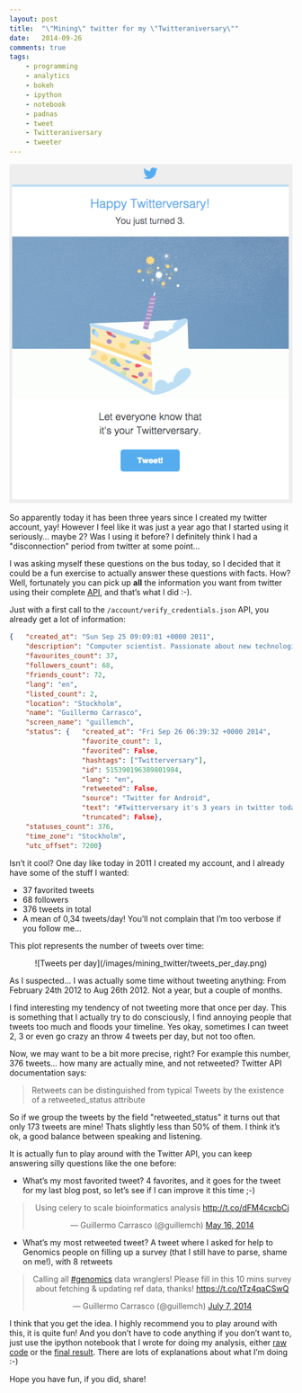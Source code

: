 ```yaml
---
layout: post
title:  "\"Mining\" twitter for my \"Twitteraniversary\""
date:   2014-09-26
comments: true
tags:
    - programming
    - analytics
    - bokeh
    - ipython
    - notebook
    - padnas
    - tweet
    - Twitteraniversary
    - tweeter
---
```


![Twitteraniversary](/images/mining_twitter/aniversary.png)

So apparently today it has been three years since I created my twitter account, yay!
However I feel like it was just a year ago that I started using it seriously… maybe 2?
Was I using it before? I definitely think I had a "disconnection" period from twitter at some point…

<!--more-->

I was asking myself these questions on the bus today, so I decided that it could be a
fun exercise to actually answer these questions with facts. How? Well, fortunately
you can pick up **all** the information you want from twitter using their complete [API][api],
and that’s what I did :-).

Just with a first call to the `/account/verify_credentials.json` API,
you already get a lot of information:

```json
{   "created_at": "Sun Sep 25 09:09:01 +0000 2011",
    "description": "Computer scientist. Passionate about new technologies, programming languages and geeky stuff in general. Very interested in bioinformatics.",
    "favourites_count": 37,
    "followers_count": 68,
    "friends_count": 72,
    "lang": "en",
    "listed_count": 2,
    "location": "Stockholm",
    "name": "Guillermo Carrasco",
    "screen_name": "guillemch",
    "status": {   "created_at": "Fri Sep 26 06:39:32 +0000 2014",
                  "favorite_count": 1,
                  "favorited": False,
                  "hashtags": ["Twitterversary"],
                  "id": 515390196389801984,
                  "lang": "en",
                  "retweeted": False,
                  "source": "Twitter for Android",
                  "text": "#Twitterversary it's 3 years in twitter today! (Only one using it actually xD)",
                  "truncated": False},
    "statuses_count": 376,
    "time_zone": "Stockholm",
    "utc_offset": 7200}
```

Isn’t it cool? One day like today in 2011 I created my account, and I already have some of the stuff I wanted:

* 37 favorited tweets
* 68 followers
* 376 tweets in total
* A mean of 0,34 tweets/day! You’ll not complain that I’m too verbose if you follow me…

This plot represents the number of tweets over time:

<center>
    ![Tweets per day](/images/mining_twitter/tweets_per_day.png)
</center>

As I suspected… I was actually some time without tweeting anything: From February
24th 2012 to Aug 26th 2012. Not a year, but a couple of months.

I find interesting my tendency of not tweeting more that once per day. This is something
that I actually try to do consciously, I find annoying people that tweets too much
and floods your timeline. Yes okay, sometimes I can tweet 2, 3 or even go crazy an
throw 4 tweets per day, but not too often.

Now, we may want to be a bit more precise, right? For example this number, 376
tweets… how many are actually mine, and not retweeted? Twitter API documentation says:

> Retweets can be distinguished from typical Tweets by the existence of a retweeted_status attribute

So if we group the tweets by the field "retweeted_status" it turns out that only
173 tweets are mine! Thats slightly less than 50% of them. I think it’s ok, a good
balance between speaking and listening.

It is actually fun to play around with the Twitter API, you can keep answering silly
questions like the one before:

* What’s my most favorited tweet? 4 favorites, and it goes for the tweet for my
last blog post, so let’s see if I can improve it this time ;-)

<center>
<blockquote class="twitter-tweet" lang="en"><p lang="en" dir="ltr">Using celery to scale bioinformatics analysis <a href="http://t.co/dFM4cxcbCj">http://t.co/dFM4cxcbCj</a></p>&mdash; Guillermo Carrasco (@guillemch) <a href="https://twitter.com/guillemch/status/467283417076224000">May 16, 2014</a></blockquote>
<script async src="//platform.twitter.com/widgets.js" charset="utf-8"></script>
</center>

* What’s my most retweeted tweet? A tweet where I asked for help to Genomics people
on filling up a survey (that I still have to parse, shame on me!), with 8 retweets

<center>
<blockquote class="twitter-tweet" lang="en"><p lang="en" dir="ltr">Calling all <a href="https://twitter.com/hashtag/genomics?src=hash">#genomics</a> data wranglers! Please fill in this 10 mins survey about fetching &amp; updating ref data, thanks! <a href="https://t.co/tTz4qaCSwQ">https://t.co/tTz4qaCSwQ</a></p>&mdash; Guillermo Carrasco (@guillemch) <a href="https://twitter.com/guillemch/status/486172789456781312">July 7, 2014</a></blockquote>
<script async src="//platform.twitter.com/widgets.js" charset="utf-8"></script>
</center>

I think that you get the idea. I highly recommend you to play around with this,
it is quite fun! And you don’t have to code anything if you don’t want to, just
use the ipython notebook that I wrote for doing my analysis, either [raw code][code] or
the [final result][nviewer]. There are lots of explanations about what I’m doing :-)

Hope you have fun, if you did, share!


[api]: https://dev.twitter.com/overview/api
[code]: https://github.com/guillermo-carrasco/mussolblog/tree/master/mining_twitter_for_my_twitteraniversary
[nviewer]: https://github.com/guillermo-carrasco/mussolblog/blob/master/mining_twitter_for_my_twitteraniversary/Mining_twittew_for_my_twitteraniversary.ipynb
